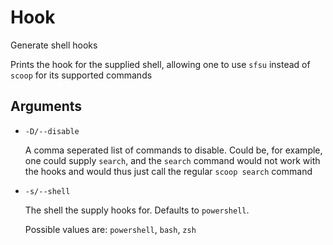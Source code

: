 # Hook

Generate shell hooks

Prints the hook for the supplied shell, allowing one to use `sfsu` instead of `scoop` for its supported commands

## Arguments

- `-D/--disable`

  A comma seperated list of commands to disable.
    Could be, for example, one could supply `search`, and the `search` command would not work with the hooks and would thus just call the regular `scoop search` command

- `-s/--shell`

  The shell the supply hooks for. Defaults to `powershell`.

  Possible values are: `powershell`, `bash`, `zsh`
